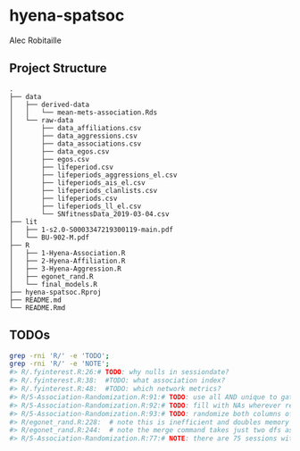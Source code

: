 hyena-spatsoc
================
Alec Robitaille

## Project Structure

    .
    ├── data
    │   ├── derived-data
    │   │   └── mean-mets-association.Rds
    │   └── raw-data
    │       ├── data_affiliations.csv
    │       ├── data_aggressions.csv
    │       ├── data_associations.csv
    │       ├── data_egos.csv
    │       ├── egos.csv
    │       ├── lifeperiod.csv
    │       ├── lifeperiods_aggressions_el.csv
    │       ├── lifeperiods_ais_el.csv
    │       ├── lifeperiods_clanlists.csv
    │       ├── lifeperiods.csv
    │       ├── lifeperiods_ll_el.csv
    │       └── SNfitnessData_2019-03-04.csv
    ├── lit
    │   ├── 1-s2.0-S0003347219300119-main.pdf
    │   └── BU-902-M.pdf
    ├── R
    │   ├── 1-Hyena-Association.R
    │   ├── 2-Hyena-Affiliation.R
    │   ├── 3-Hyena-Aggression.R
    │   ├── egonet_rand.R
    │   └── final_models.R
    ├── hyena-spatsoc.Rproj
    ├── README.md
    └── README.Rmd

## TODOs

``` bash
grep -rni 'R/' -e 'TODO';
grep -rni 'R/' -e 'NOTE';
#> R/.fyinterest.R:26:# TODO: why nulls in sessiondate?
#> R/.fyinterest.R:38:  #TODO: what association index?
#> R/.fyinterest.R:48:  #TODO: which network metrics?
#> R/5-Association-Randomization.R:91:# TODO: use all AND unique to gather all individuals in each session, from association, affiliation and aggression
#> R/5-Association-Randomization.R:92:# TODO: fill with NAs wherever repeated (careful with direction and repeated affil/aggressions)
#> R/5-Association-Randomization.R:93:# TODO: randomize both columns of the directed networks
#> R/egonet_rand.R:228:  # note this is inefficient and doubles memory requirement, but only ~ 100,000 datapoints right now
#> R/egonet_rand.R:244:  # note the merge command takes just two dfs as a time
#> R/5-Association-Randomization.R:77:# NOTE: there are 75 sessions with mismatching sessiondates, and some mismatching years
```
